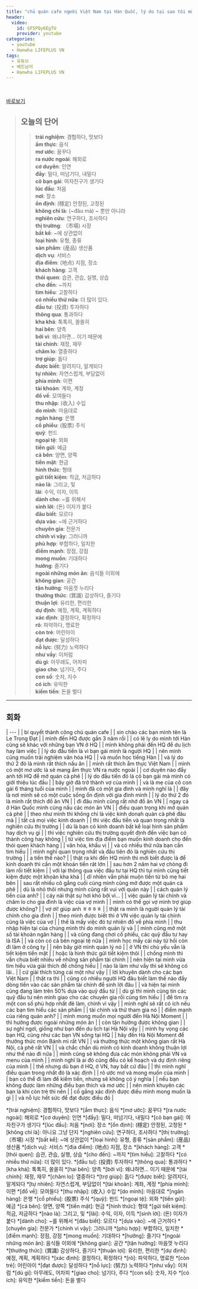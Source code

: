 ```yaml
---
title: "chủ quán cafe người Việt Nam tại Hàn Quốc, lý do tại sao tôi mở quán cafe tại HQ"
header:
  video:
    id: GF5PQy6EgTU
    provider: youtube
categories:
  - youtube
  - Hanwha LIFEPLUS VN
tags:
  - 유튜브
  - 베트남어
  - Hanwha LIFEPLUS VN
---
```


<br>

[바로보기](https://www.youtube.com/watch?v=GF5PQy6EgTU)

> ## **오늘의 단어**
>> **trải nghiệm**: 경험하다, 맛보다  
>> **ẩm thực**: 음식  
>> **mơ ước**: 꿈꾸다  
>> **ra nước ngoài**: 해외로  
>> **cơ duyên**: 인연  
>> **đẩy**: 밀다, 떠넘기다, 내밀다  
>> **cô bạn gái**: 여자친구가 생기다  
>> **lúc đầu**: 처음  
>> **nơi**: 장소  
>> **ổn định**: (穩定) 안정된, 고정된  
>> **không chỉ là**: (~đâu mà) ~ 뿐만 아니라  
>> **nghiên cứu**: 연구하다, 조사하다  
>> **thị trường**: （市場) 시장  
>> **bất kể**: ~에 상관없이  
>> **loại hình**: 유형, 종류  
>> **sản phẩm**: (産品) 생산품  
>> **dịch vụ**: 서비스  
>> **địa điểm**: (地点) 지점, 장소  
>> **khách hàng**: 고객  
>> **thói quen**: 습관, 관습, 실행, 상습  
>> **cho đến**: ~까지  
>> **tìm hiểu**: 고찰하다  
>> **có nhiều thứ nữa**: 더 많이 있다.  
>> **đầu tư**: (投資) 투자하다  
>> **thông qua**: 통과하다  
>> **kha khá**: 톡톡히, 쏠쏠히  
>> **hai bên**: 양측  
>> **bởi vì**: 왜냐하면... 이기 때문에  
>> **tài chính**: 재정, 재무  
>> **chăm lo**: 열중하다  
>> **trợ giúp**: 돕다  
>> **được biết**: 알려지다, 알게되다  
>> **tự nhiên**: 자연스럽게, 부담없이  
>> **phía mình**: 이편  
>> **tài khoản**: 계좌, 계정  
>> **đổ về**: 모여들다  
>> **thu nhập**: (收入) 수입  
>> **do mình**: 마음대로  
>> **ngân hàng**: 은행  
>> **cổ phiểu**: (股票) 주식  
>> **quỹ**: 펀드  
>> **ngoại tệ**: 외화  
>> **tiền gửi**: 예금  
>> **cả bên**: 양면, 양쪽  
>> **tiền mặt**: 현금  
>> **hình thức**: 형태  
>> **gửi tiết kiệm**: 적금, 저금하다  
>> **nào là**: 그리고, 및  
>> **lãi**: 수익, 이자, 이득  
>> **dành cho**: ~를 위해서  
>> **sinh lời**: (돈) 이자가 붙다  
>> **đâu biết**: 모르다  
>> **dựa vào**: ~에 근거하다  
>> **chuyên gia**: 전문가  
>> **chính vì vậy**: 그러니까  
>> **phù hợp**: 부합하다, 일치한  
>> **điểm mạnh**: 장점, 강점  
>> **mong muốn**: 기대하다  
>> **hưởng**: 즐기다  
>> **ngoài những món ăn**: 음식들 이외에  
>> **không gian**: 공간  
>> **tận hưởng**: 마음껏 누리다  
>> **thưởng thức**: (賞識)  감상하다, 즐기다  
>> **thuận lợi**: 유리한, 편리한  
>> **dự định**: 예정, 계획, 계획하다  
>> **xác định**: 결정하다, 확정하다  
>> **rõ**: 파악하다, 명료한  
>> **còn trẻ**: 어린아이  
>> **đạt được**: 달성하다  
>> **nỗ lực**: (努力) 노력하다  
>> **như vầy**: 이처럼  
>> **dù gì**: 아무래도, 어차피  
>> **giao cho**: 넘기다, 주다  
>> **con số**: 숫자, 지수  
>> **có ích**: 유익한  
>> **kiếm tiền**: 돈을 벌다  
---

## 회화

| --- |
| bí quyết thành công chủ quán cafe |
| xin chào các bạn mình tên là Le Trọng Đạt |
| mình đến HQ được gần 3 năm rồi |
| có lẽ ly do mình tới Hàn cũng sẽ khác với những bạn VN ở HQ |
| mình không phải đến HQ để du lịch hay làm việc |
| lý do đầu tiền là vì bạn gái mình là người HQ |
| nên mình cũng muốn trải nghiệm văn hóa HQ |
| và muốn học tiếng Hàn |
| và lý do thứ 2 đó là mình rất thích nấu ăn |
| mình rất thích ẩm thực Việt Nam |
| mình có một mơ ước là sẽ mang ẩm thực VN ra nước ngoài |
| cơ duyên nào đẩy anh tới HQ để mở quán cà phê |
| lý do đầu tiền đó là cô bạn gái mà mình có giới thiệu lúc đầu |
| bây giờ đã trở thành vợ của mình |
| và là mẹ của cô con gái 6 tháng tuổi của mình |
| mình đã có một gia đình và mình nghĩ là |
| đây là nơi mình sẽ có một cuộc sống ổn định với gia đình mình |
| lý do thứ 2 đó là mình rất thích đồ ăn VN |
| đi đâu mình cũng rất nhớ đồ ăn VN |
| ngay cả ở Hàn Quốc mình cũng nấu các món ăn VN |
| điều quan trọng khi mở quán cà phê |
| theo như mình thì không chỉ là việc kinh donah quán cà phê đâu mà |
| tất cả mọi việc kinh doanh |
| thì việc đầu tiền và quan trọng nhất là nghiên cứu thị trường |
| dù là bạn có kinh doanh bất kể loại hình sản phẩm hay dịch vụ gì |
| thì việc nghiên cứu thị trường quyết định đến việc bạn có thành công hay không |
| từ việc tìm địa điểm bạn muốn kinh doanh cho đến thói quen khách hàng |
| văn hóa, khẩu vị |
| và có nhiều thứ nữa bạn cần tìm hiểu |
| mình nghĩ quan trọng nhất và đầu tiên đó là nghiên cứu thị trường |
| a  tiền thế nào? |
| thật ra khi đến HQ mình thì mới biết được là để kinh doanh thì cần một khoản tiền rât lớn |
| sau hơn 2 năm hai vợ chòng đi làm rồi tiết kiệm |
| với lại thông qua việc đầu tư tại HQ thì tụi mình cũng tiết kiệm được một khoản kha khá |
| dĩ nhiên vẫn phải muộn tiền từ bô mẹ hai bên |
| sau rất nhiều cô gắng cuối cùng mình cũng mở được một quán cà phê |
| dù là nhỏ thôi nhưng mình cũng rất vui với quán này |
| cách quản lý tiền của anh? |
| cáy nài thật sự hơi khó bởi vì... |
| việc quản lý tài chính và chăm lo cho gia đình là việc của vợ mình |
| mình có thể gọi vợ mình trợ giúp được không? |
| vợ ơi! giúp anh ㅎㅎㅎㅎ |
| thật ra mình là người quản lý tài chính cho gia đình |
| theo mình được biết thì ở VN việc quản ly tài chính cũng là việc của vợ |
| thế là mấy việc đó tự nhiên đổ về phía mình |
| thu nhập hiện tại của chúng mình thì do mình quản lý và |
| mình cũng mở một số tài khoản ngân hàng |
| và cũng đang chơi cổ phiểu, các quỹ đầu tư hay là ISA |
| và còn có cả bên ngoại tệ nữa |
| mình học mấy cái này từ hồi còn đi làm ở công ty |
| nên bây giờ mình quản lý nó |
| ở VN thì chủ yếu vẫn là tiết kiệm tiền mặt |
| hoặc là hình thức gửi tiết kiệm thôi |
| chồng mình thì vẫn chưa biết nhiều về những sản phẩm tài chính |
| nên hiện tại mình vừa tìm hiểu vừa giải thích để chồng hiểu |
| nào là làm như vầy thì sẽ không có lãi.. |
| cứ giải thích từng cái một như vậy |
| lời khuyên dành cho các bạn Việt Nam |
| thật ra thì |
| cũng có nhiều người HQ đâu biết làm thế nào đẩy dòng tiền vào các sản phẩm tài chính để sinh lời đâu |
| và hiện tại mình cũng đang làm trên 50% dựa vào quỹ đầu từ |
| dù gì thì mình cũng tin các quỹ đầu tư nên mình giao cho các chuyên gia rồi cùng tìm hiểu |
| để tìm ra một con số phù hợp nhất đẻ làm, chính vì vậy |
| mình nghĩ sẽ rất có ích nếu các bạn tìm hiểu các sản phẩm |
| tài chính và thử tham gia nó |
| điểm mạnh của riêng quán anh? |
| mình mong muốn mọi người đến Hà Nội Moment |
| thì hưởng được ngoài những món ăn |
| còn tận hưởng được không gian |
| sự nghỉ ngơi, giống như bạn đến du lịch tại Hà Nội vậy |
| mình hy vọng các bạn HQ, cũng như các bạn VN sống tại HQ |
| hãy đến Hà Nội Moment để thưởng thức món Bánh mì rất VN |
| và thưởng thức một không gian rất Hà Nội, cà phê rất VN |
| và chắc chắn dù mình có kinh doanh không thuận lợi như thế nào đi nữa |
| mình cũng sẽ không đưa các món không phải VN và menu của mình |
| mình nghĩ là ai đó cũng đều có kế hoạch và dự định riêng của mình |
| thế nhưng dù bạn ở HQ, ở VN, hay bất cứ đâu |
| thì mình nghĩ điều quan trong nhất đó là xác định |
| rõ ước mơ và mong muốn của mình |
| bạn có thể đi làm để kiếm tiền, nhưng sẽ không có ý nghĩa |
| nếu bạn không được làm những điều bạn thích và mơ ước |
| nên mình khuyên các bạn là khi còn trẻ thì nên |
| cố gắng xác định được điều mình mong muốn là gì |
| và nỗ lực hết sức để đạt được điều đó |


*[trải nghiệm]: 경험하다, 맛보다
*[ẩm thực]: 음식
*[mơ ước]: 꿈꾸다
*[ra nước ngoài]: 해외로
*[cơ duyên]: 인연
*[đẩy]: 밀다, 떠넘기다, 내밀다
*[cô bạn gái]: 여자친구가 생기다
*[lúc đầu]: 처음
*[nơi]: 장소
*[ổn định]: (穩定) 안정된, 고정된
*[không chỉ là]: 아니요 그냥 단지
*[nghiên cứu]: 연구하다, 조사하다
*[thị trường]: （市場) 시장
*[bất kể]: ~에 상관없이
*[loại hình]: 유형, 종류
*[sản phẩm]: (産品) 생산품
*[dịch vụ]: 서비스
*[địa điểm]: (地点) 지점, 장소
*[khách hàng]: 고객
*[thói quen]: 습관, 관습, 실행, 상습
*[cho đến]: ~까지
*[tìm hiểu]: 고찰하다
*[có nhiều thứ nữa]: 더 많이 있다.
*[đầu tư]: (投資) 투자하다
*[thông qua]: 통과하다
*[kha khá]: 톡톡히, 쏠쏠히
*[hai bên]: 양측
*[bởi vì]: 왜냐하면... 이기 때문에
*[tài chính]: 재정, 재무
*[chăm lo]: 열중하다
*[trợ giúp]: 돕다
*[được biết]: 알려지다, 알게되다
*[tự nhiên]: 자연스럽게, 부담없이
*[tài khoản]: 계좌, 계정
*[phía mình]: 이편
*[đổ về]: 모여들다
*[thu nhập]: (收入) 수입
*[do mình]: 마음대로
*[ngân hàng]: 은행
*[cổ phiểu]: (股票) 주식
*[quỹ]: 펀드
*[ngoại tệ]: 외화
*[tiền gửi]: 예금
*[cả bên]: 양면, 양쪽
*[tiền mặt]: 현금
*[hình thức]: 형태
*[gửi tiết kiệm]: 적금, 저금하다
*[nào là]: 그리고, 및
*[lãi]: 수익, 이자, 이득
*[sinh lời]: (돈) 이자가 붙다
*[dành cho]: ~를 위해서
*[đâu biết]: 모르다
*[dựa vào]: ~에 근거하다
*[chuyên gia]: 전문가
*[chính vì vậy]: 그러니까
*[phù hợp]: 부합하다, 일치한
*[điểm mạnh]: 장점, 강점
*[mong muốn]: 기대하다
*[hưởng]: 즐기다
*[ngoài những món ăn]: 음식들 이외에
*[không gian]: 공간
*[tận hưởng]: 마음껏 누리다
*[thưởng thức]: (賞識)  감상하다, 즐기다
*[thuận lợi]: 유리한, 편리한
*[dự định]: 예정, 계획, 계획하다
*[xác định]: 결정하다, 확정하다
*[rõ]: 파악하다, 명료한
*[còn trẻ]: 어린아이
*[đạt được]: 달성하다
*[nỗ lực]: (努力) 노력하다
*[như vầy]: 이처럼
*[dù gì]: 아무래도, 어차피
*[giao cho]: 넘기다, 주다
*[con số]: 숫자, 지수
*[có ích]: 유익한
*[kiếm tiền]: 돈을 벌다